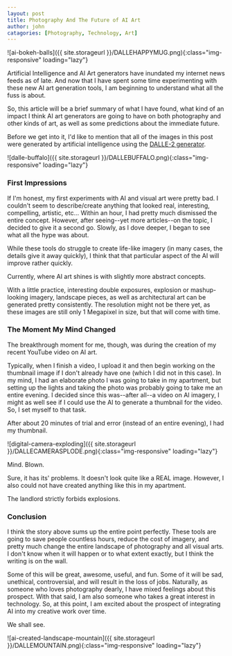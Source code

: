 ```yaml
---
layout: post
title: Photography And The Future of AI Art
author: john
catagories: [Photography, Technology, Art]
---
```



![ai-bokeh-balls]({{ site.storageurl }}/DALLEHAPPYMUG.png){:class="img-responsive" loading="lazy"}

Artificial Intelligence and AI Art generators have inundated my internet news feeds as of late. And now that I have spent some time experimenting with these new AI art generation tools, I am beginning to understand what all the fuss is about. 

So, this article will be a brief summary of what I have found, what kind of an impact I think AI art generators are going to have on both photography and other kinds of art, as well as some predictions about the immediate future.

Before we get into it, I'd like to mention that all of the images in this post were generated by artificial intelligence using the <a href="https://openai.com/dall-e-2/">DALLE-2 generator</a>. 

![dalle-buffalo]({{ site.storageurl }}/DALLEBUFFALO.png){:class="img-responsive" loading="lazy"}

### First Impressions

If I'm honest, my first experiments with AI and visual art were pretty bad. I couldn't seem to describe/create anything that looked real, interesting, compelling, artistic, etc... Within an hour, I had pretty much dismissed the entire concept. However, after seeing--yet more articles--on the topic, I decided to give it a second go. Slowly, as I dove deeper, I began to see what all the hype was about. 

While these tools do struggle to create life-like imagery (in many cases, the details give it away quickly), I think that that particular aspect of the AI will improve rather quickly.

Currently, where AI art shines is with slightly more abstract concepts. 

With a little practice, interesting double exposures, explosion or mashup-looking imagery, landscape pieces, as well as architectural art can be generated pretty consistently. The resolution might not be there yet, as these images are still only 1 Megapixel in size, but that will come with time.

### The Moment My Mind Changed

The breakthrough moment for me, though, was during the creation of my recent YouTube video on AI art. 

Typically, when I finish a video, I upload it and then begin working on the thumbnail image if I don't already have one (which I did not in this case). In my mind, I had an elaborate photo I was going to take in my apartment, but setting up the lights and taking the photo was probably going to take me an entire evening. I decided since this was--after all--a video on AI imagery, I might as well see if I could use the AI to generate a thumbnail for the video. So, I set myself to that task. 

After about 20 minutes of trial and error (instead of an entire evening), I had my thumbnail. 

![digital-camera-exploding]({{ site.storageurl }}/DALLECAMERASPLODE.png){:class="img-responsive" loading="lazy"}

Mind. Blown.

Sure, it has its' problems. It doesn't look quite like a REAL image. However, I also could not have created anything like this in my apartment. 

The landlord strictly forbids explosions.

### Conclusion

I think the story above sums up the entire point perfectly. 
These tools are going to save people countless hours, reduce the cost of imagery, and pretty much change the entire landscape of photography and all visual arts. I don't know when it will happen or to what extent exactly, but I think the writing is on the wall.

Some of this will be great, awesome, useful, and fun. Some of it will be sad, unethical, controversial, and will result in the loss of jobs.
Naturally, as someone who loves photography dearly, I have mixed feelings about this prospect. With that said, I am also someone who takes a great interest in technology. So, at this point, I am excited about the prospect of integrating AI into my creative work over time.

We shall see.

![ai-created-landscape-mountain]({{ site.storageurl }}/DALLEMOUNTAIN.png){:class="img-responsive" loading="lazy"}
